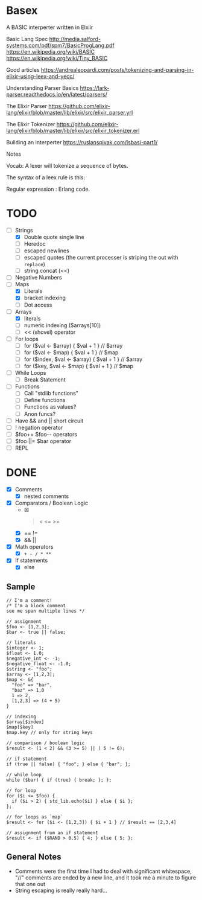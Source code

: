 # Basex

A BASIC interperter written in Elxiir

Basic Lang Spec
http://media.salford-systems.com/pdf/spm7/BasicProgLang.pdf
https://en.wikipedia.org/wiki/BASIC
https://en.wikipedia.org/wiki/Tiny_BASIC

Good articles
https://andrealeopardi.com/posts/tokenizing-and-parsing-in-elixir-using-leex-and-yecc/

Understanding Parser Basics
https://lark-parser.readthedocs.io/en/latest/parsers/

The Elixir Parser
https://github.com/elixir-lang/elixir/blob/master/lib/elixir/src/elixir_parser.yrl

The Elixir Tokenizer
https://github.com/elixir-lang/elixir/blob/master/lib/elixir/src/elixir_tokenizer.erl

Building an interperter
https://ruslanspivak.com/lsbasi-part1/

Notes

Vocab:
A lexer will tokenize a sequence of bytes.

The syntax of a leex rule is this:

Regular expression : Erlang code.

# TODO

- [ ] Strings
  - [x] Double quote single line
  - [ ] Heredoc
  - [ ] escaped newlines
  - [ ] escaped quotes (the current processer is striping the out with `replace`)
  - [ ] string concat (<<)
- [ ] Negative Numbers
- [ ] Maps
  - [x] Literals
  - [x] bracket indexing
  - [ ] Dot access
- [ ] Arrays
  - [x] literals
  - [ ] numeric indexing ($arrays[10])
  - [ ] << (shovel) operator
- [ ] For loops
  - [ ] for ($val <- $array) { $val + 1 } // $array
  - [ ] for ($val <- $map) { $val + 1 } // $map
  - [ ] for ($index, $val <- $array) { $val + 1 } // $array
  - [ ] for ($key, $val <- $map) { $val + 1 } // $map
- [ ] While Loops
  - [ ] Break Statement
- [ ] Functions
  - [ ] Call "stdlib functions"
  - [ ] Define functions
  - [ ] Functions as values?
  - [ ] Anon funcs?
- [ ] Have && and || short circuit
- [ ] ! negation operator
- [ ] $foo++ $foo-- operators
- [ ] $foo ||= $bar operator
- [ ] REPL

# DONE

- [x] Comments
  - [x] nested comments
- [x] Comparators / Boolean Logic
  - [x] > < <= >=
  - [x] == !=
  - [x] && ||
- [x] Math operators
  - [x] `+ - / * **`
- [x] If statements
  - [x] else

## Sample

```grantscript
// I'm a comment!
/* I'm a block comment
see me span multiple lines */

// assignment
$foo <- [1,2,3];
$bar <- true || false;

// literals
$integer <- 1;
$float <- 1.0;
$negative_int <- -1;
$negative_float <- -1.0;
$string <- "foo";
$array <- [1,2,3];
$map <- &{
  "foo" => "bar",
  "baz" => 1.0
  1 => 2,
  [1,2,3] => (4 + 5)
}

// indexing
$array[$index]
$map[$key]
$map.key // only for string keys

// comparison / boolean logic
$result <- (1 < 2) && (3 >= 5) || ( 5 != 6);

// if statement 
if (true || false) { "foo"; } else { "bar"; };

// while loop
while ($bar) { if (true) { break; }; };

// for loop
for ($i <= $foo) {
  if ($i > 2) { std_lib.echo($i) } else { $i };
};

// for loops as `map`
$result <- for ($i <- [1,2,3]) { $i + 1 } // $result == [2,3,4]

// assignment from an if statement
$result <- if ($RAND > 0.5) { 4; } else { 5; };
```

## General Notes

- Comments were the first time I had to deal with significant whitespace, "//" comments are ended by a new line, and it took me a minute to figure that one out 
- String escaping is really really hard...
